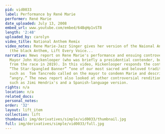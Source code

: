 ```yaml
---
pid: vid0033
label: Performance by René Marie
performer: René Marie
date_uploaded: July 13, 2008
embed_url: www.youtube.com/embed/64BqHp1vST8
length: '2:48'
uploaded_by: carolyn
video_title: National Anthem Remix
video_notes: Rene Marie-Jazz Singer gives her version of the Naional Anthem Alternative
  (the black Anthem, Lift Every Voice...
narrative: News report on Rene Marie's performance and ensuing controversy. Denver
  Mayor John Hickenlooper (who was briefly a presidential contender, but withdrew
  from the race in 2019). In this video, Hickenlooper responds the controversy, calling
  “The Star-Spangled Banner” “one of our most sacred and beloved traditions.” Politicians
  such as  Tom Tancredo called on the mayor to condemn Marie and described her as
  “angry.” The news report also looked at other controversial renditions of the anthem,
  such as Jimi Hendrix's and a Spanish-language version.
rights: n/a
location: n/a
related_docs: 
personal_notes: 
order: '32'
layout: lift_item
collection: lift
thumbnail: img/derivatives/simple/vid0033/thumbnail.jpg
full: img/derivatives/simple/vid0033/full.jpg
---
```

